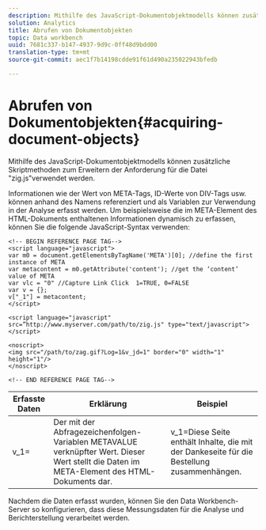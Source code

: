 ```yaml
---
description: Mithilfe des JavaScript-Dokumentobjektmodells können zusätzliche Skriptmethoden zum Erweitern der Anforderung für die Datei "zig.js"verwendet werden.
solution: Analytics
title: Abrufen von Dokumentobjekten
topic: Data workbench
uuid: 7681c337-b147-4937-9d9c-0ff48d9bdd00
translation-type: tm+mt
source-git-commit: aec1f7b14198cdde91f61d490a235022943bfedb

---
```



# Abrufen von Dokumentobjekten{#acquiring-document-objects}

Mithilfe des JavaScript-Dokumentobjektmodells können zusätzliche Skriptmethoden zum Erweitern der Anforderung für die Datei &quot;zig.js&quot;verwendet werden.

Informationen wie der Wert von META-Tags, ID-Werte von DIV-Tags usw. können anhand des Namens referenziert und als Variablen zur Verwendung in der Analyse erfasst werden. Um beispielsweise die im META-Element des HTML-Dokuments enthaltenen Informationen dynamisch zu erfassen, können Sie die folgende JavaScript-Syntax verwenden:

```
<!-- BEGIN REFERENCE PAGE TAG--> 
<script language="javascript"> 
var m0 = document.getElementsByTagName('META')[0]; //define the first instance of META 
var metacontent = m0.getAttribute('content'); //get the ‘content’ value of META 
var vlc = "0" //Capture Link Click  1=TRUE, 0=FALSE 
var v = {}; 
v["_1"] = metacontent; 
</script> 
 
<script language="javascript" src=”http://www.myserver.com/path/to/zig.js" type="text/javascript"></script> 
 
<noscript> 
<img src="/path/to/zag.gif?Log=1&v_jd=1" border="0" width="1" height="1"/> 
</noscript> 
 
<!-- END REFERENCE PAGE TAG-->
```

| Erfasste Daten | Erklärung | Beispiel |
|---|---|---|
| v_1= | Der mit der Abfragezeichenfolgen-Variablen METAVALUE verknüpfter Wert. Dieser Wert stellt die Daten im META-Element des HTML-Dokuments dar. | v_1=Diese Seite enthält Inhalte, die mit der Dankeseite für die Bestellung zusammenhängen. |

Nachdem die Daten erfasst wurden, können Sie den Data Workbench-Server so konfigurieren, dass diese Messungsdaten für die Analyse und Berichterstellung verarbeitet werden.

